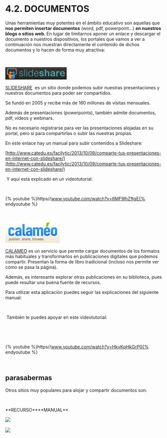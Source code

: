 
# 4.2. DOCUMENTOS

Unas herramientas muy potentes en el ámbito educativo son aquellas que **nos permiten insertar documentos** (word, pdf, powerpoint...) **en nuestros blogs o sitios web**. En lugar de limitarnos aponer un enlace y descargar el documento a nuestros dispositivos, los portales que vamos a ver a continuación nos muestran directamente el contenido de dichos documentos y lo hacen de forma muy atractiva:

 


![](img/slideshare.JPG)

[SLIDESHARE](http://es.slideshare.net/)  es un sitio donde podemos subir nuestras presentaciones y nuestros documentos para poder ser compartidos.

Se fundó en 2005 y recibe más de 160 millones de visitas mensuales.

Además de presentaciones (powerpoints), también admite documentos, pdf, vídeos y webinars.

No es necesario registrarse para ver las presentaciones alojadas en su portal, pero sí para compartirlas o subir las nuestras propias.

En este enlace hay un manual para subir contenidos a Slideshare:

[http://www.catedu.es/facilytic/2013/10/09/comparte-tus-presentaciones-en-internet-con-slideshare/](http://www.catedu.es/facilytic/2013/10/09/comparte-tus-presentaciones-en-internet-con-slideshare/)

 Y aquí está explicado en un videotutorial:

 


{% youtube %}https//www.youtube.com/watch?v=6MF9lhZftgE{% endyoutube %}

 


![](img/calameo.JPG)

[CALAMEO](http://es.calameo.com/) es un servicio que permite cargar documentos de los formatos más habituales y transformarlos en publicaciones digitales que podemos compartir. Presentan la forma de libro tradicional (incluso nos permite ver cómo se pasa la página).

Además, es interesante explorar otras publicaciones en su biblioteca, pues puede resultar una buena fuente de recursos.

Para utilizar esta aplicación puedes seguir las explicaciones del siguiente manual:

 

 También te puedes apoyar en este videotutorial:

 

 


{% youtube %}https//www.youtube.com/watch?v=HkvKpHkGrP0{% endyoutube %}

 

## parasabermas

Otros sitios muy populares para alojar y compartir documentos son:

 
<td style="width: 300px; text-align: center;">**RECURSO**</td><td style="width: 300px; text-align: center;">**MANUAL**</td>

![](scribd.JPG)

![](issue.JPG)

